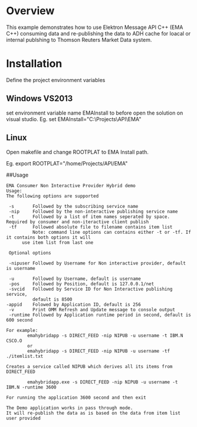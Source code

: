 # Overview
This example demonstrates how to use Elektron Message API C++ (EMA C++) consuming data and re-publishing the data to ADH cache for loacal or internal publshing to Thomson Reuters Market Data system.

# Installation
Define the project environment variables
## Windows VS2013
set environment variable name EMAInstall to  <EMA install dir> before open the solution on visual studio.
Eg. set EMAInstall="C:\Projects\API\EMA"

## Linux
Open makefile and change ROOTPLAT to EMA Install path.

Eg. export ROOTPLAT="/home/Projects/API/EMA"

##Usage
```
EMA Consumer Non Interactive Provider Hybrid demo
Usage:
The following options are supported

 -s       Followed by the subscribing service name
 -nip     Followed by the non-interactive publishing service name
 -t       Followed by a list of item names seperated by space. Required by consumer and non-iteractive client publish
 -tf      Followed absolute file to filename contains item list
          Note: command line options can contains either -t or -tf. If it contains both options it will 
	  use item list from last one

 Optional options

 -nipuser Followed by Username for Non interactive provider, default is username

 -u       Followed by Username, default is username
 -pos     Followed by Position, default is 127.0.0.1/net
 -svcid   Followed by Service ID for Non Interactive publishing service, 
          default is 8500 
-appid    Folowed by Application ID, default is 256
 -v       Print OMM Refresh and Update message to console output
 -runtime Followed by Application runtime period in second, default is 600 second

For example:
        emahybridapp -s DIRECT_FEED -nip NIPUB -u username -t IBM.N CSCO.O
        or
        emahybridapp -s DIRECT_FEED -nip NIPUB -u username -tf ./itemlist.txt
        
Creates a service called NIPUB which derives all its items from DIRECT_FEED

        emahybridapp.exe -s DIRECT_FEED -nip NIPUB -u username -t IBM.N -runtime 3600
        
For running the application 3600 second and then exit

The Demo application works in pass through mode.
It will re-publish the data as is based on the data from item list user provided
```


